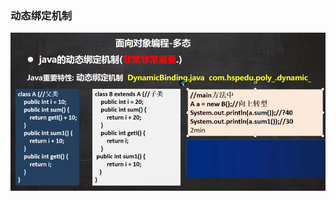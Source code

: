 
### 动态绑定机制
![输入图片说明](/imgs/2024-07-13/0meerbJpcO8UwIR8.png)

<!--stackedit_data:
eyJoaXN0b3J5IjpbLTE1MjMzODQwODVdfQ==
-->